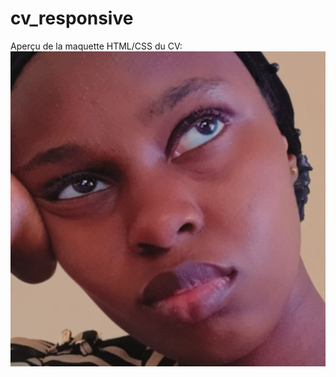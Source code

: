 # cv_responsive
Aperçu de la maquette HTML/CSS du CV:
![alt text](https://github.com/IvinoDev/cv_responsive/blob/main/img3.jpg)
